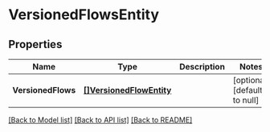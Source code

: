 # VersionedFlowsEntity

## Properties
Name | Type | Description | Notes
------------ | ------------- | ------------- | -------------
**VersionedFlows** | [**[]VersionedFlowEntity**](VersionedFlowEntity.md) |  | [optional] [default to null]

[[Back to Model list]](../pkg/nifi/README.md#documentation-for-models) [[Back to API list]](../pkg/nifi/README.md#documentation-for-api-endpoints) [[Back to README]](../pkg/nifi/README.md)


